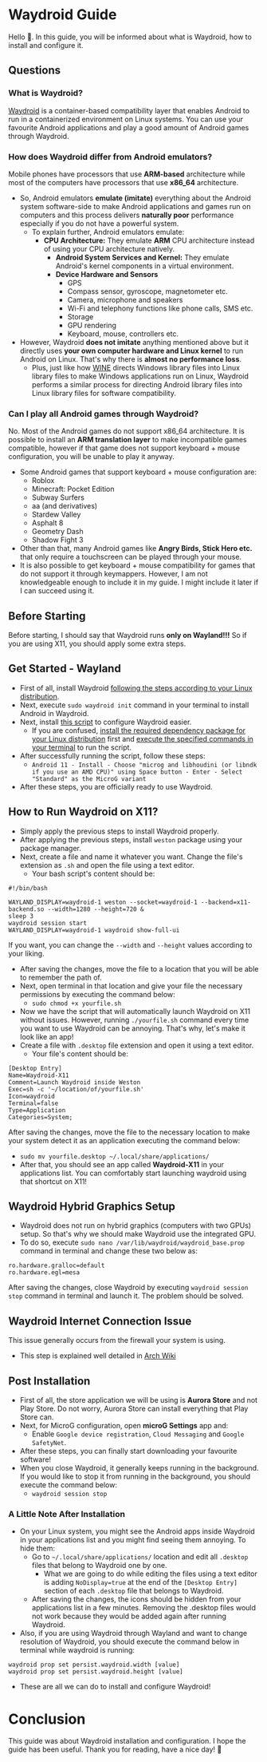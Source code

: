 # Waydroid Guide
Hello 🤭. In this guide, you will be informed about what is Waydroid, how to install and configure it.
## Questions
### What is Waydroid?
[Waydroid](https://waydro.id/) is a container-based compatibility layer that enables Android to run in a containerized environment on Linux systems. You can use your favourite Android applications and play a good amount of Android games through Waydroid.
### How does Waydroid differ from Android emulators?
Mobile phones have processors that use **ARM-based** architecture while most of the computers have processors that use **x86_64** architecture.
- So, Android emulators **emulate (imitate)** everything about the Android system software-side to make Android applications and games run on computers and this process delivers **naturally poor** performance especially if you do not have a powerful system.
  - To explain further, Android emulators emulate:
    - **CPU Architecture:** They emulate **ARM** CPU architecture instead of using your CPU architecture natively.
      - **Android System Services and Kernel:** They emulate Android's kernel components in a virtual environment.
      - **Device Hardware and Sensors**
        - GPS
        - Compass sensor, gyroscope, magnetometer etc.
        - Camera, microphone and speakers
        - Wi-Fi and telephony functions like phone calls, SMS etc.
        - Storage
        - GPU rendering
        - Keyboard, mouse, controllers etc.
- However, Waydroid **does not imitate** anything mentioned above but it directly uses **your own computer hardware and Linux kernel** to run Android on Linux. That's why there is **almost no performance loss**.
  - Plus, just like how [WINE](https://www.winehq.org/) directs Windows library files into Linux library files to make Windows applications run on Linux, Waydroid performs a similar process for directing Android library files into Linux library files for software compatibility.
### Can I play all Android games through Waydroid?
No. Most of the Android games do not support x86_64 architecture. It is possible to install an **ARM translation layer** to make incompatible games compatible, however if that game does not support keyboard + mouse configuration, you will be unable to play it anyway.
- Some Android games that support keyboard + mouse configuration are:
  - Roblox
  - Minecraft: Pocket Edition
  - Subway Surfers
  - aa (and derivatives)
  - Stardew Valley
  - Asphalt 8
  - Geometry Dash
  - Shadow Fight 3
- Other than that, many Android games like **Angry Birds, Stick Hero etc.** that only require a touchscreen can be played through your mouse.
- It is also possible to get keyboard + mouse compatibility for games that do not support it through keymappers. However, I am not knowledgeable enough to include it in my guide. I might include it later if I can succeed using it.
## Before Starting
Before starting, I should say that Waydroid runs **only on Wayland!!!** So if you are using X11, you should apply some extra steps.
## Get Started - Wayland
- First of all, install Waydroid [following the steps according to your Linux distribution](https://docs.waydro.id/usage/install-on-desktops).
- Next, execute `sudo waydroid init` command in your terminal to install Android in Waydroid.
- Next, install [this script](https://github.com/casualsnek/waydroid_script) to configure Waydroid easier.
  - If you are confused, [install the required dependency package for your Linux distribution](https://github.com/casualsnek/waydroid_script?tab=readme-ov-file#dependencies) first and [execute the specified commands in your terminal](https://github.com/casualsnek/waydroid_script?tab=readme-ov-file#interactive-terminal-interface) to run the script.
- After successfully running the script, follow these steps:
  - `Android 11 - Install - Choose "microg and libhoudini (or libndk if you use an AMD CPU)" using Space button - Enter - Select "Standard" as the MicroG variant`
- After these steps, you are officially ready to use Waydroid.
## How to Run Waydroid on X11?
- Simply apply the previous steps to install Waydroid properly.
- After applying the previous steps, install `weston` package using your package manager.
- Next, create a file and name it whatever you want. Change the file's extension as `.sh` and open the file using a text editor.
  - Your bash script's content should be:
```
#!/bin/bash

WAYLAND_DISPLAY=waydroid-1 weston --socket=waydroid-1 --backend=x11-backend.so --width=1280 --height=720 &
sleep 3
waydroid session start
WAYLAND_DISPLAY=waydroid-1 waydroid show-full-ui
```
If you want, you can change the `--width` and `--height` values according to your liking.
- After saving the changes, move the file to a location that you will be able to remember the path of.
- Next, open terminal in that location and give your file the necessary permissions by executing the command below:
  - `sudo chmod +x yourfile.sh`
- Now we have the script that will automatically launch Waydroid on X11 without issues. However, running `./yourfile.sh` command every time you want to use Waydroid can be annoying. That's why, let's make it look like an app!
- Create a file with `.desktop` file extension and open it using a text editor.
  - Your file's content should be:
```
[Desktop Entry]
Name=Waydroid-X11
Comment=Launch Waydroid inside Weston
Exec=sh -c '~/location/of/yourfile.sh'
Icon=waydroid
Terminal=false
Type=Application
Categories=System;
```
After saving the changes, move the file to the necessary location to make your system detect it as an application executing the command below:
- `sudo mv yourfile.desktop ~/.local/share/applications/`
- After that, you should see an app called **Waydroid-X11** in your applications list. You can comfortably start launching waydroid using that shortcut on X11!
## Waydroid Hybrid Graphics Setup
- Waydroid does not run on hybrid graphics (computers with two GPUs) setup. So that's why we should make Waydroid use the integrated GPU.
- To do so, execute `sudo nano /var/lib/waydroid/waydroid_base.prop` command in terminal and change these two below as:
```
ro.hardware.gralloc=default
ro.hardware.egl=mesa
```
After saving the changes, close Waydroid by executing `waydroid session stop` command in terminal and launch it. The problem should be solved.
## Waydroid Internet Connection Issue
This issue generally occurs from the firewall your system is using.
- This step is explained well detailed in [Arch Wiki](https://wiki.archlinux.org/title/Waydroid#Network)
## Post Installation
- First of all, the store application we will be using is **Aurora Store** and not Play Store. Do not worry, Aurora Store can install everything that Play Store can.
- Next, for MicroG configuration, open **microG Settings** app and:
  - Enable `Google device registration`, `Cloud Messaging` and `Google SafetyNet`.
- After these steps, you can finally start downloading your favourite software!
- When you close Waydroid, it generally keeps running in the background. If you would like to stop it from running in the background, you should execute the command below:
  - `waydroid session stop`
### A Little Note After Installation
- On your Linux system, you might see the Android apps inside Waydroid in your applications list and you might find seeing them annoying. To hide them:
  - Go to `~/.local/share/applications/` location and edit all `.desktop` files that belong to Waydroid one by one.
    - What we are going to do while editing the files using a text editor is adding `NoDisplay=true` at the end of the `[Desktop Entry]` section of each `.desktop` file that belongs to Waydroid.
  - After saving the changes, the icons should be hidden from your applications list in a few minutes. Removing the .desktop files would not work because they would be added again after running Waydroid.
- Also, if you are using Waydroid through Wayland and want to change resolution of Waydroid, you should execute the command below in terminal while waydroid is running:
```
waydroid prop set persist.waydroid.width [value]
waydroid prop set persist.waydroid.height [value]
```
- These are all we can do to install and configure Waydroid!
# Conclusion
This guide was about Waydroid installation and configuration. I hope the guide has been useful. Thank you for reading, have a nice day! 🐧
